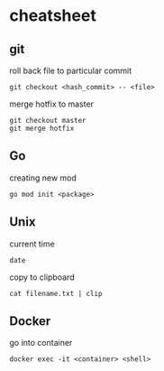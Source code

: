 # cheatsheet
## git
roll back file to particular commit
```
git checkout <hash_commit> -- <file>
```
merge hotfix to master
```
git checkout master
git merge hotfix
```

## Go
creating new mod
```
go mod init <package>
```
## Unix
current time
```
date
```
copy to clipboard
```
cat filename.txt | clip
```

## Docker
go into container
```
docker exec -it <container> <shell>
```

